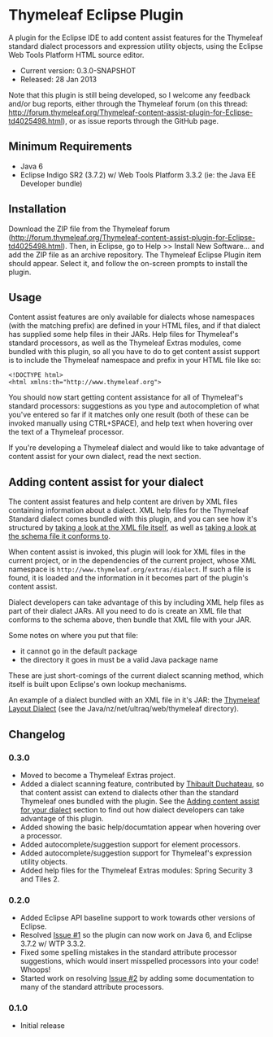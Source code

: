 
Thymeleaf Eclipse Plugin
========================

A plugin for the Eclipse IDE to add content assist features for the Thymeleaf
standard dialect processors and expression utility objects, using the Eclipse
Web Tools Platform HTML source editor.

 - Current version: 0.3.0-SNAPSHOT
 - Released: 28 Jan 2013

Note that this plugin is still being developed, so I welcome any feedback and/or
bug reports, either through the Thymeleaf forum (on this thread: http://forum.thymeleaf.org/Thymeleaf-content-assist-plugin-for-Eclipse-td4025498.html),
or as issue reports through the GitHub page.


Minimum Requirements
--------------------

 - Java 6
 - Eclipse Indigo SR2 (3.7.2) w/ Web Tools Platform 3.3.2 (ie: the Java EE
   Developer bundle)


Installation
------------

Download the ZIP file from the Thymeleaf forum (http://forum.thymeleaf.org/Thymeleaf-content-assist-plugin-for-Eclipse-td4025498.html).
Then, in Eclipse, go to Help >> Install New Software... and add the ZIP file as
an archive repository.  The Thymeleaf Eclipse Plugin item should appear.  Select
it, and follow the on-screen prompts to install the plugin.


Usage
-----

Content assist features are only available for dialects whose namespaces (with
the matching prefix) are defined in your HTML files, and if that dialect has
supplied some help files in their JARs.  Help files for Thymeleaf's standard
processors, as well as the Thymeleaf Extras modules, come bundled with this
plugin, so all you have to do to get content assist support is to include the
Thymeleaf namespace and prefix in your HTML file like so:

	<!DOCTYPE html>
	<html xmlns:th="http://www.thymeleaf.org">

You should now start getting content assistance for all of Thymeleaf's standard
processors: suggestions as you type and autocompletion of what you've entered so
far if it matches only one result (both of these can be invoked manually using
CTRL+SPACE), and help text when hovering over the text of a Thymeleaf processor.

If you're developing a Thymeleaf dialect and would like to take advantage of
content assist for your own dialect, read the next section.


Adding content assist for your dialect
--------------------------------------

The content assist features and help content are driven by XML files containing
information about a dialect.  XML help files for the Thymeleaf Standard dialect
comes bundled with this plugin, and you can see how it's structured by
[taking a look at the XML file itself](https://github.com/thymeleaf/thymeleaf-extras-eclipse-plugin/blob/master/bundles/thymeleaf-extras-eclipse-plugin.content-assist/dialects/Standard-Dialect.xml),
as well as [taking a look at the schema file it conforms to](https://github.com/thymeleaf/thymeleaf-extras-eclipse-plugin/blob/master/bundles/thymeleaf-extras-eclipse-plugin.dialect/schemas/thymeleaf-dialect-help.xsd).

When content assist is invoked, this plugin will look for XML files in the
current project, or in the dependencies of the current project, whose XML
namespace is `http://www.thymeleaf.org/extras/dialect`.  If such a file is found,
it is loaded and the information in it becomes part of the plugin's content
assist.

Dialect developers can take advantage of this by including XML help files as
part of their dialect JARs.  All you need to do is create an XML file that
conforms to the schema above, then bundle that XML file with your JAR.

Some notes on where you put that file:

 - it cannot go in the default package
 - the directory it goes in must be a valid Java package name

These are just short-comings of the current dialect scanning method, which
itself is built upon Eclipse's own lookup mechanisms.

An example of a dialect bundled with an XML file in it's JAR: the [Thymeleaf Layout Dialect](https://github.com/ultraq/thymeleaf-layout-dialect/tree/dev)
(see the Java/nz/net/ultraq/web/thymeleaf directory).


Changelog
---------

### 0.3.0
 - Moved to become a Thymeleaf Extras project.
 - Added a dialect scanning feature, contributed by [Thibault Duchateau](https://github.com/tduchateau),
   so that content assist can extend to dialects other than the standard
   Thymeleaf ones bundled with the plugin.  See the [Adding content assist for
   your dialect](adding-content-assist-for-your-dialect) section to find out how
   dialect developers can take advantage of this plugin.
 - Added showing the basic help/documtation appear when hovering over a
   processor.
 - Added autocomplete/suggestion support for element processors.
 - Added autocomplete/suggestion support for Thymeleaf's expression utility
   objects.
 - Added help files for the Thymeleaf Extras modules: Spring Security 3 and Tiles
   2.

### 0.2.0
 - Added Eclipse API baseline support to work towards other versions of Eclipse.
 - Resolved [Issue #1](https://github.com/ultraq/thymeleaf-eclipse-plugin/issues/1)
   so the plugin can now work on Java 6, and Eclipse 3.7.2 w/ WTP 3.3.2.
 - Fixed some spelling mistakes in the standard attribute processor suggestions,
   which would insert misspelled processors into your code!  Whoops!
 - Started work on resolving [Issue #2](https://github.com/ultraq/thymeleaf-eclipse-plugin/issues/1)
   by adding some documentation to many of the standard attribute processors.
   
### 0.1.0
 - Initial release


